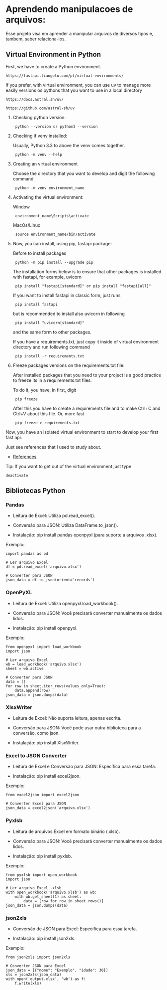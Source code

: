 # Aprendendo manipulacoes de arquivos:
Esse projeto visa em aprender a manipular arquivos de diversos tipos e, tambem, saber relaciona-los.

## Virtual Environment in Python
First, we have to create a Python environment.

    https://fastapi.tiangolo.com/pt/virtual-environments/

If you prefer, with virtual environment, you can use uv to manage more easily versions os pythons that you want to use in a local directory

    https://docs.astral.sh/uv/

    https://github.com/astral-sh/uv

1. Checking python version:

        python --version or python3 --version

2. Checking if venv installed:

    Usually, Python 3.3 to above the venv comes together.

        python -m venv --help

3. Creating an virtual environment

    Choose the directory that you want to develop and digit the following command

        python -m venv environment_name

4. Activating the virtual environment:

    Window

        environment_name\Scripts\activate

    MacOs/Linux

        source environment_name/bin/activate

5. Now, you can install, using pip, fastapi package:

    Before to install packages

        python -m pip install --upgrade pip

    The installation forms below is to ensure that other packages is installed with fastapi, for example, uvicorn

        pip install "fastapi[standard]" or pip install "fastapi[all]"

    If you want to install fastapi in classic form, just runs

        pip install fastapi
    
    but is recommended to install also uvicorn in following

        pip install "uvicorn[standard]"

    and the same form to other packages.

    If you have a requirements.txt, just copy it inside of virtual environment directory and run following command

        pip install -r requirements.txt

6. Freeze packages versions on the requirements.txt file:

    After installed packages that you need to your project is a good practice to freeze its in a requirements.txt files.

    To do it, you have, in first, digit

        pip freeze

    After this you have to create a requirements file and to make Ctrl+C and Ctrl+V about this file. Or, more fast

        pip freeze > requirements.txt

Now, you have an isolated virtual environment to start to develop your first fast api.

Just see references that I used to study about.

- [References](#references)

Tip: If you want to get out of the virtual environment just type

    deactivate

## Bibliotecas Python

### Pandas
- Leitura de Excel: Utiliza pd.read_excel().

- Conversão para JSON: Utiliza DataFrame.to_json().

- Instalação: pip install pandas openpyxl (para suporte a arquivos .xlsx).

Exemplo:

    import pandas as pd

    # Ler arquivo Excel
    df = pd.read_excel('arquivo.xlsx')

    # Converter para JSON
    json_data = df.to_json(orient='records')

### OpenPyXL
- Leitura de Excel: Utiliza openpyxl.load_workbook().

- Conversão para JSON: Você precisará converter manualmente os dados lidos.

- Instalação: pip install openpyxl.

Exemplo:

    from openpyxl import load_workbook
    import json

    # Ler arquivo Excel
    wb = load_workbook('arquivo.xlsx')
    sheet = wb.active

    # Converter para JSON
    data = []
    for row in sheet.iter_rows(values_only=True):
        data.append(row)
    json_data = json.dumps(data)

### XlsxWriter
- Leitura de Excel: Não suporta leitura, apenas escrita.

- Conversão para JSON: Você pode usar outra biblioteca para a conversão, como json.

- Instalação: pip install XlsxWriter.

### Excel to JSON Converter
- Leitura de Excel e Conversão para JSON: Específica para essa tarefa.

- Instalação: pip install excel2json.

Exemplo:

    from excel2json import excel2json

    # Converter Excel para JSON
    json_data = excel2json('arquivo.xlsx')

### Pyxlsb
- Leitura de arquivos Excel em formato binário (.xlsb).

- Conversão para JSON: Você precisará converter manualmente os dados lidos.

- Instalação: pip install pyxlsb.

Exemplo:

    from pyxlsb import open_workbook
    import json

    # Ler arquivo Excel .xlsb
    with open_workbook('arquivo.xlsb') as wb:
        with wb.get_sheet(1) as sheet:
            data = [row for row in sheet.rows()]
    json_data = json.dumps(data)

### json2xls
- Conversão de JSON para Excel: Específica para essa tarefa.

- Instalação: pip install json2xls.

Exemplo:

    from json2xls import json2xls

    # Converter JSON para Excel
    json_data = [{"nome": "Exemplo", "idade": 30}]
    xls = json2xls(json_data)
    with open('output.xlsx', 'wb') as f:
        f.write(xls)
